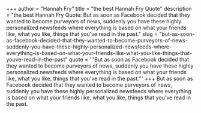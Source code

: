 +++
author = "Hannah Fry"
title = "the best Hannah Fry Quote"
description = "the best Hannah Fry Quote: But as soon as Facebook decided that they wanted to become purveyors of news, suddenly you have these highly personalized newsfeeds where everything is based on what your friends like, what you like, things that you've read in the past."
slug = "but-as-soon-as-facebook-decided-that-they-wanted-to-become-purveyors-of-news-suddenly-you-have-these-highly-personalized-newsfeeds-where-everything-is-based-on-what-your-friends-like-what-you-like-things-that-youve-read-in-the-past"
quote = '''But as soon as Facebook decided that they wanted to become purveyors of news, suddenly you have these highly personalized newsfeeds where everything is based on what your friends like, what you like, things that you've read in the past.'''
+++
But as soon as Facebook decided that they wanted to become purveyors of news, suddenly you have these highly personalized newsfeeds where everything is based on what your friends like, what you like, things that you've read in the past.
